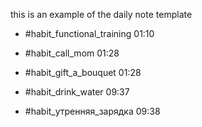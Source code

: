 this is an example of the daily note template


- #habit_functional_training 01:10

- #habit_call_mom 01:28

- #habit_gift_a_bouquet 01:28

- #habit_drink_water 09:37

- #habit_утренняя_зарядка 09:38
